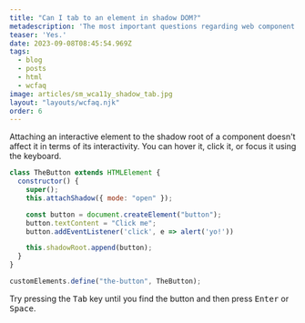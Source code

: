 ```yaml
---
title: "Can I tab to an element in shadow DOM?"
metadescription: 'The most important questions regarding web component accessibility'
teaser: 'Yes.'
date: 2023-09-08T08:45:54.969Z
tags:
  - blog
  - posts
  - html
  - wcfaq
image: articles/sm_wca11y_shadow_tab.jpg
layout: "layouts/wcfaq.njk"
order: 6
---
```

Attaching an interactive element to the shadow root of a component doesn't affect it in terms of its interactivity. You can hover it, click it, or focus it using the keyboard.

```js
class TheButton extends HTMLElement {
  constructor() {
    super();
    this.attachShadow({ mode: "open" });

    const button = document.createElement("button");
    button.textContent = "Click me";
    button.addEventListener('click', e => alert('yo!'))

    this.shadowRoot.append(button);
  }
}

customElements.define("the-button", TheButton);
```

<script>
  class TheButton extends HTMLElement {
  constructor() {
    super();
    this.attachShadow({ mode: "open" });

    const button = document.createElement("button");
    button.textContent = "Click me";
    button.addEventListener('click', e => alert('yo!'))

    this.shadowRoot.append(button);
  }
}

customElements.define("the-button", TheButton);
</script>

Try pressing the <kbd>Tab</kbd> key until you find the button and then press <kbd>Enter</kbd> or <kbd>Space</kbd>.

<div data-sample="demo">
  <the-button></the-button>
</div>